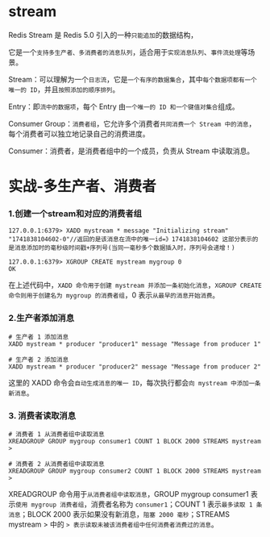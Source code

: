 # stream
Redis Stream 是 Redis 5.0 引入的一种`只能追加`的数据结构，

它是一个`支持多生产者、多消费者的消息队列`，适合用于`实现消息队列`、`事件流处理`等场景。

Stream：可以理解为一个`日志流`，它是`一个有序的数据集合`，其中`每个数据项都有一个唯一的 ID`，并且`按照添加的顺序排列`。

Entry：即`流中的数据项`，每个 Entry 由`一个唯一的 ID 和一个键值对集合`组成。

Consumer Group：`消费者组`，它允许多个消费者`共同消费一个 Stream 中的消息`，每个消费者可以独立地记录自己的消费进度。

Consumer：消费者，是消费者组中的一个成员，负责从 Stream 中读取消息。


# 实战-多生产者、消费者

### 1.创建一个stream和对应的消费者组

```redis
127.0.0.1:6379> XADD mystream * message "Initializing stream" 
"1741838104602-0"//返回的是该消息在流中的唯一id=》1741838104602 这部分表示的是消息添加时的毫秒级时间戳+序列号(当同一毫秒多个数据插入时，序列号会递增！)

127.0.0.1:6379> XGROUP CREATE mystream mygroup 0
OK

```
在上述代码中，`XADD 命令用于创建 mystream 并添加一条初始化消息`，`XGROUP CREATE 命令则用于创建名为 mygroup 的消费者组`，0 表示`从最早的消息开始消费`。

### 2.生产者添加消息

```redis
# 生产者 1 添加消息
XADD mystream * producer "producer1" message "Message from producer 1"

# 生产者 2 添加消息
XADD mystream * producer "producer2" message "Message from producer 2"
```
这里的 XADD 命令会`自动生成消息的唯一 ID`，每次执行都会`向 mystream 中添加一条新消息`。


### 3. 消费者读取消息
```redis
# 消费者 1 从消费者组中读取消息
XREADGROUP GROUP mygroup consumer1 COUNT 1 BLOCK 2000 STREAMS mystream >

# 消费者 2 从消费者组中读取消息
XREADGROUP GROUP mygroup consumer2 COUNT 1 BLOCK 2000 STREAMS mystream >
```

XREADGROUP 命令用于`从消费者组中读取消息`，GROUP mygroup consumer1 表示`使用 mygroup 消费者组`，消费者名称为 `consumer1`；COUNT 1 表示`最多读取 1 条消息`；BLOCK 2000 表示如果没有新消息，`阻塞 2000 毫秒`；STREAMS mystream > 中的 `> 表示读取未被该消费者组中任何消费者消费过的消息`。
